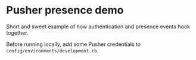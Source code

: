 # Pusher presence demo

Short and sweet example of how authentication and presence events hook together. 

Before running locally, add some Pusher credentials to `config/environments/development.rb`.
